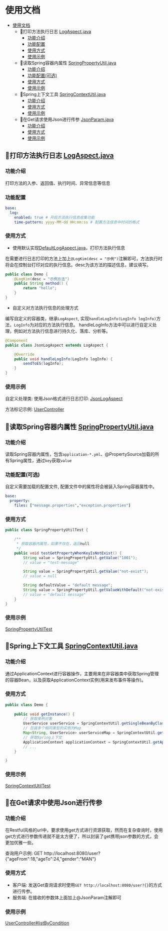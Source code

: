 # 使用文档

* [使用文档](#使用文档)
  * :cherries:打印方法执行日志 [LogAspect.java](../src/main/java/com/kimzing/base/log/LogAspect.java)
    * [功能介绍](#功能介绍)
    * [功能配置](#功能配置)
    * [使用方式](#使用方式)
    * [使用示例](#使用示例)
  * :cherries:读取Spring容器内属性 [SpringPropertyUtil.java](../src/main/java/com/kimzing/base/utils/spring/SpringPropertyUtil.java)
    * [功能介绍](#功能介绍-1)
    * [功能配置(可选)](#功能配置(可选))
    * [使用方式](#使用方式-1)
    * [使用示例](#使用示例-1)
  * :cherries:Spring上下文工具 [SpringContextUtil.java](../src/main/java/com/kimzing/base/utils/spring/SpringContextUtil.java)
    * [功能介绍](#功能介绍-2)
    * [使用方式](#使用方式-2)
    * [使用示例](#使用示例-2)
  * :cherries:在Get请求使用Json进行传参 [JsonParam.java](../src/main/java/com/kimzing/base/web/resolver/json/JsonParam.javaa)
    * [功能介绍](#功能介绍-3)
    * [使用方式](#使用方式-3)
    * [使用示例](#使用示例-3)

## :cherries:打印方法执行日志 [LogAspect.java](../src/main/java/com/kimzing/base/log/LogAspect.java)

### 功能介绍

打印方法的入参、返回值、执行时间、异常信息等信息

### 功能配置

```yaml
base:
  log:
    enabled: true # 开启方法执行信息收集功能
    time-pattern: yyyy-MM-dd HH:mm:ss # 配置方法信息中时间的格式
```

### 使用方式

* 使用默认实现[DefaultLogAspect.java](../src/main/java/com/kimzing/base/log/impl/DefaultLogAspect.java)，打印方法执行信息

在需要进行日志打印的方法上加上`@LogKim(desc = "示例")`注解即可，方法执行时将会在控制台打印对应的执行信息。desc为该方法的描述信息，建议填写。

```java
public class Demo {
    @LogKim(desc = "示例方法")
    public String method() {
        return "hello";
    }
}
```

* 自定义对方法执行信息的处理方式

编写自定义的容器类，继承`LogAspect`, 实现`handleLogInfo(LogInfo logInfo)`方法，`LogInfo`为对应的方法执行信息。
handleLogInfo方法中可以进行自定义处理，例如对方法执行信息进行持久化、落库、分析等。

```java
@Component
public class JsonLogAspect extends LogAspect {

    @Override
    public void handleLogInfo(LogInfo logInfo) {
        sendToES(logInfo);
    }
}
```

### 使用示例

自定义处理类: 使用Json格式进行日志打印: [JsonLogAspect](../../src/base-springboot-starter-test/src/main/java/com/kimzing/test/config/log/JsonLogAspect.java)

方法标记示例: [UserController](../../src/base-springboot-starter-test/src/main/java/com/kimzing/test/controller/UserController.java)

## :cherries:读取Spring容器内属性 [SpringPropertyUtil.java](../src/main/java/com/kimzing/base/utils/spring/SpringPropertyUtil.java)

### 功能介绍

读取Spring容器内属性，包含`application-*.yml`、@PropertySource加载的所有Spring属性，通过`key`获取`value`

### 功能配置(可选)

自定义需要加载的配置文件, 配置文件中的属性将会被装入Spring容器属性中。

```yaml
base:
  property:
    files: ["message.properties","exception.properties"]
```

### 使用方式

```java
public class SpringPropertyUtilTest {

    /**
     * 获取容器内属性，如果不存在，返回null
     */
    public void testGetPropertyWhenKeyIsNotExist() {
        String value = SpringPropertyUtil.getValue("1001");
        // value = "test-message"

        String value = SpringPropertyUtil.getValue("not-exist");
        // value = null

        String defaultValue = "default message";
        String value = SpringPropertyUtil.getValueWithDefault("not-exist", defaultValue);
        // value = "default message"
    }
}
```

### 使用示例

[SpringPropertyUtilTest](../../base-springboot-starter-test/src/test/java/com/kimzing/test/springproperyutil/SpringPropertyUtilTest.java)

## :cherries:Spring上下文工具 [SpringContextUtil.java](../src/main/java/com/kimzing/base/utils/spring/SpringContextUtil.java)

### 功能介绍

通过ApplicationContext进行容器操作，主要用来在非容器类中获取Spring管理的容器Bean，以及获取ApplicationContext实例(用来发布事件等操作)。

### 使用方式

```java
public class Demo {
    
    public void getInstance() {
        // 获取单例对象
        UserService userService = SpringContextUtil.getSingleBeanByClass(UserService.class);
        // 包装多个相同类型的实例为Map
        Map<String, UserService> userServiceMap = SpringContextUtil.getBeansByTypeToMap(UserService.class);
        // 获取Spring上下文
        ApplicationContext applicationContext = SpringContextUtil.getApplicationContext();
        // ...
    }

}
```

### 使用示例

[SpringContextUtilTest](../../base-springboot-starter-test/src/test/java/com/kimzing/test/springcontextutil/SpringContextUtilTest.java)

## :cherries:在Get请求中使用Json进行传参

### 功能介绍

在Restful风格的url中，要求使用get方式进行资源获取，然而在复杂查询时，使用get方式进行参数传递就不是太方便了，所以封装了get携带json参数的方式，会更加优雅一些。

查询用户示例: GET http://localhost:8080/user?{"ageFrom":18,"ageTo":24,"gender":"MAN"}

### 使用方式

- 客户端: 发送Get查询请求时使用`GET http://localhost:8080/user?{}`的方式进行传参。
- 服务端: 在接收的参数体上面加上@JsonParam注解即可

### 使用示例

[UserController#listByCondition](../../base-springboot-starter-test/src/main/java/com/kimzing/test/controller/UserController.java)


